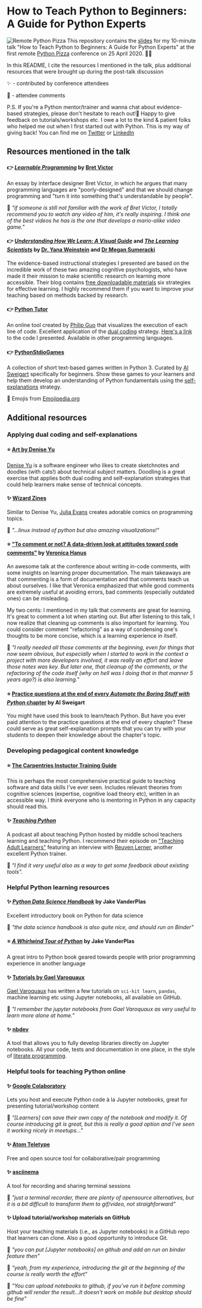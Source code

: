# How to Teach Python to Beginners: A Guide for Python Experts
![Remote Python Pizza](https://github.com/marielledado/TeachingPythonToBeginners_AGuideForExperts/blob/master/mdado_remotepythonpizza2020_title.png)
This repository contains the [slides](https://github.com/marielledado/TeachingPythonToBeginners_AGuideForExperts/blob/master/mdado_remotepythonpizza2020.pdf) for my 10-minute talk "How to Teach Python to Beginners: A Guide for Python Experts" at the first remote [Python Pizza](https://remote.python.pizza/) conference on 25 April 2020. :snake::pizza:

In this README, I cite the resources I mentioned in the talk, plus additional resources that were brought up during the post-talk discussion

:sparkles: - contributed by conference attendees

:speech_balloon: - attendee comments

P.S. If you're a Python mentor/trainer and wanna chat about evidence-based strategies, please don't hesitate to reach out!:email: Happy to give feedback on tutorials/workshops etc.  I owe a lot to the kind & patient folks who helped me out when I first started out with Python. This is my way of giving back! You can find me on [Twitter](https://twitter.com/marielli) or [LinkedIn](https://www.linkedin.com/in/marielledado/)

## Resources mentioned in the talk

#### :point_right: [*Learnable Programming*](http://worrydream.com/LearnableProgramming/) by [Bret Victor](http://worrydream.com/)

An essay by interface designer Bret Victor, in which he argues that many programming languages are "poorly-designed" and that we should change programming and "turn it into something that's understandable by people".

:speech_balloon: *"if someone is still not familiar with the work of Bret Victor, I totally recommend you to watch any video of him, it's really inspiring. I think one of the best videos he has is the one that develops a mario-alike video game."*

#### :point_right: [*Understanding How We Learn: A Visual Guide*](https://www.learningscientists.org/book) and [*The Learning Scientists*](https://www.learningscientists.org/) by [Dr. Yana Weinstein](https://www.yanaweinsteinjones.com/) and [Dr Megan Sumeracki](https://twitter.com/drsumeracki)

The evidence-based instructional strategies I presented are based on the incredible work of these two amazing cognitive psychologists, who have made it their mission to make scientific research on learning more accessible. Their blog contains [free downloadable materials](https://www.learningscientists.org/downloadable-materials) six strategies for effective learning. I highly recommend them if you want to improve your teaching based on methods backed by research. 

#### :point_right: [Python Tutor](http://www.pythontutor.com/)

An online tool created by [Philip Guo](http://pgbovine.net/) that visualizes the execution of each line of code. Excellent application of the [dual coding](https://www.learningscientists.org/dual-coding) strategy. [Here's a link](http://tiny.cc/e4mmnz) to the code I presented. Available in other programming languages.


#### :point_right: [PythonStdioGames](https://github.com/asweigart/PythonStdioGames)

A collection of short text-based games written in Python 3. Curated by [Al Sweigart](https://alsweigart.com/) specifically for beginners. Show these games to your learners and help them develop an understanding of Python fundamentals using the [self-explanations](https://www.learningscientists.org/elaboration) strategy.

:pray: Emojis from [Emojipedia.org](https://emojipedia.org/)

## Additional resources 


### Applying dual coding and self-explanations

#### :star: [Art by Denise Yu](https://deniseyu.io/art/)

[Denise Yu](https://deniseyu.io/) is a software engineer who likes to create sketchnotes and doodles (with cats!) about technical subject matters. Doodling is a great exercise that applies both dual coding and self-explanation strategies that could help learners make sense of technical concepts.

#### :sparkles: [Wizard Zines](https://wizardzines.com/)

Similar to Denise Yu, [Julia Evans](https://jvns.ca/) creates adorable comics on programming topics.

:speech_balloon: *"...linux instead of python but also amazing visualizations!"*

#### :star: ["To comment or not? A data-driven look at attitudes toward code comments"](https://docs.google.com/presentation/d/1N0xBplzWraSJhi-WPLw7chU5glXlpsvaL-tlShH8ff4/edit) by [Veronica Hanus](https://veronicahanus.com/)

An awesome talk at the conference about writing in-code comments, with some insights on learning proper documentation. The main takeaways are that commenting is a form of documentation and that comments teach us about ourselves. I like that Veronica emphasized that while good comments are extremely useful at avoiding errors, bad comments (especially outdated ones) can be misleading. 

My two cents: I mentioned in my talk that comments are great for learning. It's great to comment a lot when starting out. But after listening to this talk, I now realize that cleaning up comments is also important for learning. You could consider comment "refactoring" as a way of condensing one's thoughts to be more concise, which is a learning experience in itself.

:speech_balloon: *"I really needed all those comments at the beginning, even for things that now seem obvious, but especially when I started to work in the context a project with more developers involved, it was really an effort and leave those notes was key. But later one, that cleanup of the comments, or the refactoring of the code itself (why on hell was I doing that in that manner 5 years ago?) is also learning."*

#### :star: [Practice questions at the end of every *Automate the Boring Stuff with Python* chapter](https://automatetheboringstuff.com/) by Al Sweigart

You might have used this book to learn/teach Python. But have you ever paid attention to the practice questions at the end of every chapter? These could serve as great self-explanation prompts that you can try with your students to deepen their knowledge about the chapter's topic.

### Developing pedagogical content knowledge

#### :star: [The Carpentries Instuctor Training Guide](https://carpentries.github.io/instructor-training/)

This is perhaps the most comprehensive practical guide to teaching software and data skills I've ever seen. Includes relevant theories from cognitive sciences (expertise, cognitive load theory etc), written in an accessible way. I think everyone who is mentoring in Python in any capacity should read this.

#### :sparkles: [*Teaching Python*](https://www.teachingpython.fm/)

A podcast all about teaching Python hosted by middle school teachers learning and teaching Python. I recommend their episode on ["Teaching Adult Learners"](https://podtail.com/en/podcast/teaching-python/episode-30-teaching-adult-learners/) featuring an interview with [Reuven Lerner](https://lerner.co.il/), another excellent Python trainer.

:speech_balloon: *"I find it very useful also as a way to get some feedback about existing tools".*

### Helpful Python learning resources

#### :sparkles: [*Python Data Science Handbook*](https://github.com/jakevdp/PythonDataScienceHandbook) by Jake VanderPlas

Excellent introductory book on Python for data science

:speech_balloon: *"the data science handbook is also quite nice, and should run on Binder"*

#### :star: [*A Whirlwind Tour of Python*](https://jakevdp.github.io/WhirlwindTourOfPython/) by Jake VanderPlas

A great intro to Python book geared towards people with prior programming experience in another language

#### :sparkles: [Tutorials by Gael Varoquaux](https://github.com/GaelVaroquaux)

[Gael Varoquaux](gael-varoquaux.info) has written a few tutorials on `sci-kit learn`, `pandas`, machine learning etc using Jupyter notebooks, all available on GitHub.

:speech_balloon: *"I remember the jupyter notebooks from Gael Varoquaux as very useful to learn more alone at home."*

#### :sparkles: [nbdev](https://github.com/fastai/nbdev)

A tool that allows you to fully develop libraries directly on Jupyter notebooks. All your code, tests and documentation in one place, in the style of [literate programming](https://en.wikipedia.org/wiki/Literate_programming).

### Helpful tools for teaching Python online

#### :sparkles: [Google Colaboratory](https://colab.research.google.com/)

Lets you host and execute Python code à la Jupyter notebooks, great for presenting tutorial/workshop content

:speech_balloon: *"[Learners] can save their own copy of the notebook and modify it.  Of course introducing git is great, but this is really a good option and I've seen it working nicely in meetups..."*

#### :sparkles: [Atom Teletype](https://teletype.atom.io/)

Free and open source tool for collaborative/pair programming

#### :sparkles: [asciinema](https://asciinema.org/)

A tool for recording and sharing terminal sessions 

:speech_balloon: *"just a terminal recorder, there are plenty of opensource alternatives, but it is a bit difficult to transform them to gif/video, not straighforward"*

#### :sparkles: Upload tutorial/workshop materials on GitHub

Host your teaching materials (i.e., as Jupyter notebooks) in a GitHub repo that learners can clone. Also a good opportunity to introduce Git.

:speech_balloon: *"you can put [Jupyter notebooks] on github and add an run on binder feature then"*

:speech_balloon: *"yeah, from my experience, introducing the git at the beginning of the course is really worth the effort"*

:speech_balloon: *"You can upload notebooks to github, if you've run it before comming github will render the result...It doesn't work on mobile but desktop should be fine"*
